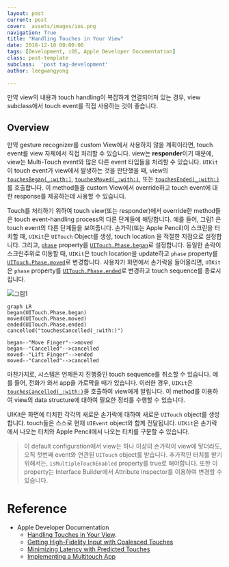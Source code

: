 ```yaml
---
layout: post
current: post
cover:  assets/images/ios.png
navigation: True
title: "Handling Touches in Your View"
date: 2018-12-10 00:00:00
tags: [Development, iOS, Apple Developer Documentation]
class: post-template
subclass:  'post tag-development'
author: leegwangyong

---
```

만약 view의 내용과 touch handling이 복잡하게 연결되어져 있는 경우, view subclass에서 touch event를 직접 사용하는 것이 좋습니다.

## Overview
만약 gesture recognizer를 custom View에서 사용하지 않을 계획이라면, touch event를 view 자체에서 직접 처리할 수 있습니다. view는 **responder**이기 때문에, view는 Multi-Touch event와 많은 다른 event 타입들을 처리할 수 있습니다. `UIKit`이 touch event가 view에서 발생하는 것을 판단했을 때, view의 [`touchesBegan(_:with:)`](https://developer.apple.com/documentation/uikit/uiresponder/1621142-touchesbegan), [`touchesMoved(_:with:)`](https://developer.apple.com/documentation/uikit/uiresponder/1621107-touchesmoved), 또는 [`touchesEnded(_:with:)`](https://developer.apple.com/documentation/uikit/uiresponder/1621084-touchesended)를 호출합니다. 이 method들을 custom View에서 override하고 touch event에 대한 response를 제공하는데 사용할 수 있습니다.

Touch를 처리하기 위하여 touch view(또는 responder)에서 override한 method들은 touch event-handling process의 다른 단계들에 해당합니다. 예를 들어, 그림1 은 touch event의 다른 단계들을 보여줍니다. 손가락(또는 Apple Pencil)이 스크린을 터치할 때, `UIKit`은 `UITouch` Object를 생성, touch location 을 적절한 지점으로 설정합니다. 그리고, [`phase`](https://developer.apple.com/documentation/uikit/uitouch/1618113-phase) property를 [`UITouch.Phase.began`](https://developer.apple.com/documentation/uikit/uitouch/phase/began)로 설정합니다. 동일한 손락이 스크린주위로 이동할 때, `UIKit`은 touch location을 update하고 `phase` property를 [`UITouch.Phase.moved`](https://developer.apple.com/documentation/uikit/uitouch/phase/moved)로 변경합니다. 사용자가 화면에서 손가락을 들어올리면, `UIKit`은 `phase` property를 [`UITouch.Phase.ended`](https://developer.apple.com/documentation/uikit/uitouch/phase/ended)로 변경하고 touch sequence를 종료시킵니다. 

![그림1](https://docs-assets.developer.apple.com/published/7c21d852b9/08b952fe-6f46-41eb-8b8a-4830c1d48842.png)

```mermaid
graph LR
began(UITouch.Phase.began)
moved(UITouch.Phase.moved)
ended(UITouch.Phase.ended)
cancelled("touchesCancelled(_:with:)")

began--"Move Finger"-->moved
began--"Cancelled"-->cancelled
moved--"Lift Finger"-->ended
moved--"Cancelled"-->cancelled
```

마찬가지로, 시스템은 언제든지 진행중인 touch sequence를 취소할 수 있습니다. 예를 들어, 전화가 와서 app을 가로막을 때가 있습니다.  이러한 경우, `UIKit`은 [`touchesCancelled(_:with:)`](https://developer.apple.com/documentation/uikit/uiresponder/1621116-touchescancelled)을 호출하여 view에게 알립니다. 이 method를 이용하여 view의 data structure에 대하여 필요한 정리를 수행할 수 있습니다.

UIKit은 화면에 터치한 각각의 새로운 손가락에 대하여 새로운 `UITouch` object를 생성합니다. touch들은 스스로 현재 `UIEvent` object와 함께 전달됩니다. `UIKit`은 손가락에서 나오는 터치와 Apple Pencil에서 나오는 터치를 구분할 수 있습니다.

> 이 default configuration에서 view는 하나 이상의 손가락이 view에 닿더라도, 오직 첫번째 event와 연관된 `UITouch` object를 받습니다. 추가적인 터치를 받기 위해서는, `isMultipleTouchEnabled` property를 true로 해야합니다. 또한 이 property는 Interface Builder에서 Attribute Inspector를 이용하여 변경할 수 있습니다.


# Reference

- Apple Developer Documentation
	-  [Handling Touches in Your View](https://developer.apple.com/documentation/uikit/touches_presses_and_gestures/handling_touches_in_your_view). 
	- [Getting High-Fidelity Input with Coalesced Touches](https://developer.apple.com/documentation/uikit/touches_presses_and_gestures/handling_touches_in_your_view/getting_high-fidelity_input_with_coalesced_touches)
	- [Minimizing Latency with Predicted Touches](https://developer.apple.com/documentation/uikit/touches_presses_and_gestures/handling_touches_in_your_view/minimizing_latency_with_predicted_touches)
	- [Implementing a Multitouch App](https://developer.apple.com/documentation/uikit/touches_presses_and_gestures/handling_touches_in_your_view/implementing_a_multitouch_app)
